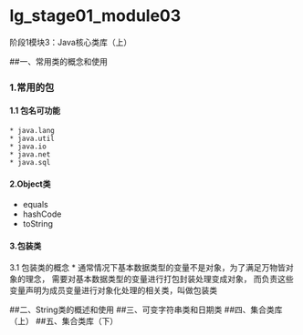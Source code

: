 # lg_stage01_module03
阶段1模块3：Java核心类库（上）

##一、常用类的概念和使用

### 1.常用的包
#### 1.1 包名可功能

    * java.lang
    * java.util
    * java.io
    * java.net
    * java.sql
    
#### 2.Object类
* equals
* hashCode
* toString


#### 3.包装类
3.1 包装类的概念
    * 通常情况下基本数据类型的变量不是对象，为了满足万物皆对象的理念，
    需要对基本数据类型的变量进行打包封装处理变成对象，
    而负责这些变量声明为成员变量进行对象化处理的相关类，叫做包装类



















##二、String类的概述和使用
##三、可变字符串类和日期类
##四、集合类库（上）
##五、集合类库（下）